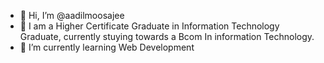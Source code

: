 - 👋 Hi, I’m @aadilmoosajee
- 👀 I am a Higher Certificate Graduate in Information Technology Graduate, currently stuying towards a Bcom In information Technology. 
- 🌱 I’m currently learning Web Development 


<!---
aadilmoosajee/aadilmoosajee is a ✨ special ✨ repository because its `README.md` (this file) appears on your GitHub profile.
You can click the Preview link to take a look at your changes.
--->
